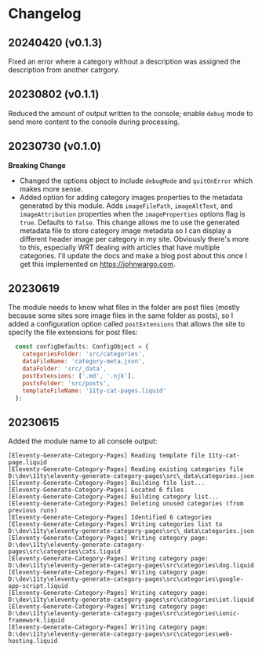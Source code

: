 # Changelog

## 20240420 (v0.1.3)

Fixed an error where a category without a description was assigned the description from another catrgory.

## 20230802 (v0.1.1)

Reduced the amount of output written to the console; enable `debug` mode to send more content to the console during processing.

## 20230730 (v0.1.0)

**Breaking Change** 

* Changed the options object to include `debugMode` and `quitOnError` which makes more sense.
* Added option for adding category images properties to the metadata generated by this module. Adds `imageFilePath`, `imageAltText`, and `imageAttribution` properties when the `imageProperties` options flag is `true`. Defaults to `false`. This change allows me to use the generated metadata file to store category image metadata so I can display a different header image per category in my site. Obviously there's more to this, especially WRT dealing with articles that have multiple categories. I'll update the docs and make a blog post about this once I get this implemented on https://johnwargo.com.

## 20230619

The module needs to know what files in the folder are post files (mostly because some sites sore image files in the same folder as posts), so I added a configuration option called `postExtensions` that allows the site to specify the file extensions for post files:

```js
  const configDefaults: ConfigObject = {
    categoriesFolder: 'src/categories',
    dataFileName: 'category-meta.json',
    dataFolder: 'src/_data',
    postExtensions: ['.md', '.njk'],
    postsFolder: 'src/posts',
    templateFileName: '11ty-cat-pages.liquid'
  };
```

## 20230615

Added the module name to all console output:

```text
[Eleventy-Generate-Category-Pages] Reading template file 11ty-cat-page.liquid
[Eleventy-Generate-Category-Pages] Reading existing categories file D:\dev\11ty\eleventy-generate-category-pages\src\_data\categories.json
[Eleventy-Generate-Category-Pages] Building file list...
[Eleventy-Generate-Category-Pages] Located 6 files
[Eleventy-Generate-Category-Pages] Building category list...
[Eleventy-Generate-Category-Pages] Deleting unused categories (from previous runs)
[Eleventy-Generate-Category-Pages] Identified 6 categories
[Eleventy-Generate-Category-Pages] Writing categories list to D:\dev\11ty\eleventy-generate-category-pages\src\_data\categories.json
[Eleventy-Generate-Category-Pages] Writing category page: D:\dev\11ty\eleventy-generate-category-pages\src\categories\cats.liquid
[Eleventy-Generate-Category-Pages] Writing category page: D:\dev\11ty\eleventy-generate-category-pages\src\categories\dog.liquid
[Eleventy-Generate-Category-Pages] Writing category page: D:\dev\11ty\eleventy-generate-category-pages\src\categories\google-app-script.liquid
[Eleventy-Generate-Category-Pages] Writing category page: D:\dev\11ty\eleventy-generate-category-pages\src\categories\iot.liquid
[Eleventy-Generate-Category-Pages] Writing category page: D:\dev\11ty\eleventy-generate-category-pages\src\categories\ionic-framework.liquid
[Eleventy-Generate-Category-Pages] Writing category page: D:\dev\11ty\eleventy-generate-category-pages\src\categories\web-hosting.liquid
```